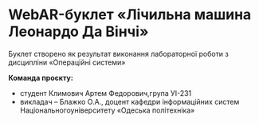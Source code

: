 # WebAR-буклет «Лічильна машина Леонардо Да Вінчі»
Буклет створено як результат виконання лабораторної роботи з дисципліни «Операційні системи» 

**Команда проєкту:**
- студент Климович Артем Федорович,група УІ-231
- викладач – Блажко О.А., доцент кафедри інформаційних систем Національногоуніверситету «Одеська політехніка»


